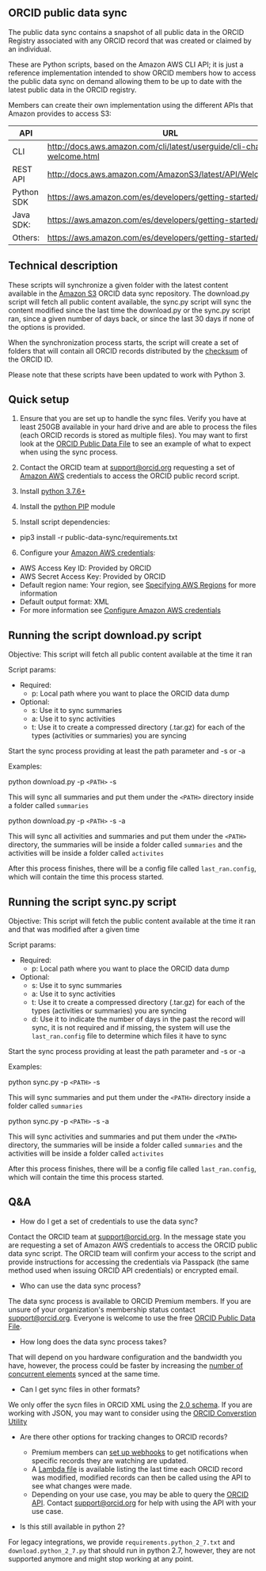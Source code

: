 ﻿## ORCID public data sync

The public data sync contains a snapshot of all public data in the ORCID Registry associated with any ORCID record that was created or claimed by an individual. 

These are Python scripts, based on the Amazon AWS CLI API; it is just a reference implementation intended to show ORCID members how to access the public data sync on demand allowing them to be up to date with the latest public data in the ORCID registry.

Members can create their own implementation using the different APIs that Amazon provides to access S3: 

| API | URL |
| --- | --- |
| CLI | http://docs.aws.amazon.com/cli/latest/userguide/cli-chap-welcome.html |
| REST API | http://docs.aws.amazon.com/AmazonS3/latest/API/Welcome.html |
| Python SDK | https://aws.amazon.com/es/developers/getting-started/python/ |
| Java SDK: | https://aws.amazon.com/es/developers/getting-started/java/ |
| Others: | https://aws.amazon.com/es/developers/getting-started/ |

## Technical description

These scripts will synchronize a given folder with the latest content available in the [Amazon S3](https://aws.amazon.com/s3) ORCID data sync repository. The download.py script will fetch all public content available, the sync.py script will sync the content modified since the last time the download.py or the sync.py script ran, since a given number of days back, or since the last 30 days if none of the options is provided.

When the synchronization process starts, the script will create a set of folders that will contain all ORCID records distributed by the [checksum](http://support.orcid.org/knowledgebase/articles/116780-structure-of-the-orcid-identifier) of the ORCID ID.

Please note that these scripts have been updated to work with Python 3.

## Quick setup

1. Ensure that you are set up to handle the sync files. Verify you have at least 250GB available in your hard drive and are able to process the files (each ORCID records is stored as multiple files). You may want to first look at the [ORCID Public Data File](https://orcid.org/content/download-file) to see an example of what to expect when using the sync process.

2. Contact the ORCID team at [support@orcid.org](mailto:support@orcid.org) requesting a set of [Amazon AWS](https://aws.amazon.com) credentials to access the ORCID public record script.

3. Install [python 3.7.6+](https://www.python.org/downloads/release/python-376/)

4. Install the [python PIP](https://pip.pypa.io/en/stable/installation/) module

5. Install script dependencies:
  * pip3 install -r public-data-sync/requirements.txt

6. Configure your [Amazon AWS credentials](https://aws.amazon.com):

  * AWS Access Key ID: Provided by ORCID
  * AWS Secret Access Key: Provided by ORCID
  * Default region name: Your region, see [Specifying AWS Regions](http://docs.aws.amazon.com/powershell/latest/userguide/pstools-installing-specifying-region.html) for more information
  * Default output format: XML
  * For more information see [Configure Amazon AWS credentials](http://docs.aws.amazon.com/cli/latest/userguide/cli-chap-getting-started.html#cli-using-examples)
 
## Running the script download.py script

Objective: This script will fetch all public content available at the time it ran

Script params: 

* Required:
   * p: Local path where you want to place the ORCID data dump
* Optional:
   * s: Use it to sync summaries
   * a: Use it to sync activities
   * t: Use it to create a compressed directory (.tar.gz) for each of the types (activities or summaries) you are syncing 

Start the sync process providing at least the path parameter and -s or -a
   
Examples:    

python download.py -p `<PATH>` -s

This will sync all summaries and put them under the `<PATH>` directory inside a folder called `summaries`

python download.py -p `<PATH>` -s -a

This will sync all activities and summaries and put them under the `<PATH>` directory, the summaries will be inside a folder called `summaries` and the activities will be inside a folder called `activites`

After this process finishes, there will be a config file called `last_ran.config`, which will contain the time this process started.

## Running the script sync.py script

Objective: This script will fetch the public content available at the time it ran and that was modified after a given time

Script params: 

* Required:
   * p: Local path where you want to place the ORCID data dump
* Optional:
   * s: Use it to sync summaries
   * a: Use it to sync activities
   * t: Use it to create a compressed directory (.tar.gz) for each of the types (activities or summaries) you are syncing 
   * d: Use it to indicate the number of days in the past the record will sync, it is not required and if missing, the system will use the `last_ran.config` file to determine which files it have to sync

Start the sync process providing at least the path parameter and -s or -a
   
Examples:    

python sync.py -p `<PATH>` -s

This will sync summaries and put them under the `<PATH>` directory inside a folder called `summaries`

python sync.py -p `<PATH>` -s -a

This will sync activities and summaries and put them under the `<PATH>` directory, the summaries will be inside a folder called `summaries` and the activities will be inside a folder called `activites`

After this process finishes, there will be a config file called `last_ran.config`, which will contain the time this process started.

## Q&A

+ How do I get a set of credentials to use the data sync?

Contact the ORCID team at [support@orcid.org](mailto:support@orcid.org). In the message state you are requesting a set of Amazon AWS credentials to access the ORCID public data sync script. The ORCID team will confirm your access to the script and provide instructions for accessing the credentials via Passpack (the same method used when issuing ORCID API credentials) or encrypted email.

+ Who can use the data sync process?

The data sync process is available to ORCID Premium members. If you are unsure of your organization's membership status contact [support@orcid.org](mailto:support@orcid.org). Everyone is welcome to use the free [ORCID Public Data File](https://orcid.org/content/download-file).

+ How long does the data sync process takes?

That will depend on you hardware configuration and the bandwidth you have, however, the process could be faster by increasing the [number of concurrent elements](http://docs.aws.amazon.com/cli/latest/topic/s3-config.html) synced at the same time.

+ Can I get sync files in other formats?

We only offer the sycn files in ORCID XML using the [2.0 schema](https://github.com/ORCID/ORCID-Source/tree/master/orcid-model/src/main/resources/record_2.0). If you are working with JSON, you may want to consider using the [ORCID Converstion Utility](https://github.com/ORCID/orcid-conversion-lib)

+ Are there other options for tracking changes to ORCID records?

   * Premium members can [set up webhooks](https://github.com/ORCID/ORCID-Source/blob/master/orcid-api-web/tutorial/webhooks.md) to get notifications when specific records they are watching are updated.
   * A [Lambda file](http://74804fb637bd8e2fba5b-e0a029c2f87486cddec3b416996a6057.r3.cf1.rackcdn.com/last_modified.csv.tar) is available listing the last time each ORCID record was modified, modified records can then be called using the API to see what changes were made.
   * Depending on your use case, you may be able to query the [ORCID API](https://github.com/ORCID/ORCID-Source/tree/master/orcid-api-web). Contact support@orcid.org for help with using the API with your use case.

+ Is this still available in python 2?

For legacy integrations, we provide `requirements.python_2_7.txt` and `download.python_2_7.py` that should run in python 2.7, however, they are not supported anymore and might stop working at any point.